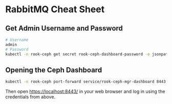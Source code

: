 # RabbitMQ Cheat Sheet

## Get Admin Username and Password

```bash
# Username
admin
# Password
kubectl -n rook-ceph get secret rook-ceph-dashboard-password -o jsonpath="{.data.password}" | base64 --decode && echo
```

## Opening the Ceph Dashboard

```bash
kubectl -n rook-ceph port-forward service/rook-ceph-mgr-dashboard 8443:8443
```

Then open <https://localhost:8443/> in your web browser and log in using the credentials from above.
